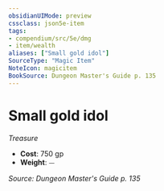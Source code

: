 ```yaml
---
obsidianUIMode: preview
cssclass: json5e-item
tags:
- compendium/src/5e/dmg
- item/wealth
aliases: ["Small gold idol"]
SourceType: "Magic Item"
NoteIcon: magicitem
BookSource: Dungeon Master's Guide p. 135
---
```

# Small gold idol
*Treasure*  

- **Cost**: 750 gp
- **Weight**: ⏤

*Source: Dungeon Master's Guide p. 135*